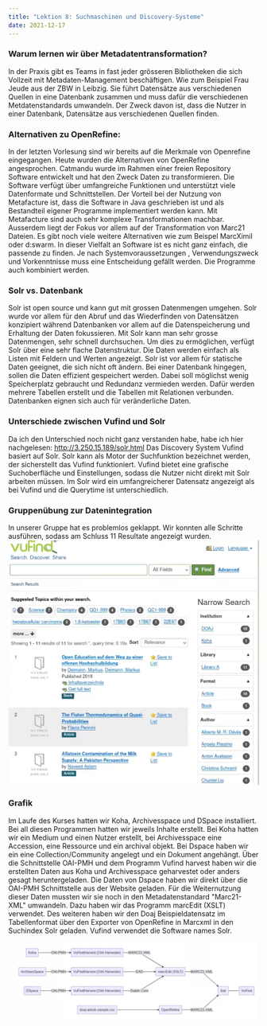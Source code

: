 ```yaml
---
title: "Lektion 8: Suchmaschinen und Discovery-Systeme"
date: 2021-12-17
---
```


### Warum lernen wir über Metadatentransformation?
In der Praxis gibt es Teams in fast jeder grösseren Bibliotheken die sich Vollzeit mit Metadaten-Management beschäftigen. Wie zum Beispiel Frau Jeude aus der ZBW in Leibzig. Sie führt Datensätze aus verschiedenen Quellen in eine Datenbank zusammen und muss dafür die verschiedenen Metdatenstandards umwandeln. Der Zweck davon ist, dass die Nutzer in einer Datenbank, Datensätze aus verschiedenen Quellen finden.

### Alternativen zu OpenRefine:
In der letzten Vorlesung sind wir bereits auf die Merkmale von Openrefine eingegangen. Heute wurden die Alternativen von OpenRefine angesprochen.
Catmandu wurde im Rahmen einer freien Repository Software entwickelt und hat den Zweck Daten zu transformieren. Die Software verfügt über umfangreiche Funktionen und unterstützt viele Datenformate und Schnittstellen.
Der Vorteil bei der Nutzung von Metafacture ist, dass die Software in Java geschrieben ist und als Bestandteil eigener Programme implementiert werden kann. Mit Metafacture sind auch sehr komplexe Transformationen machbar. Ausserdem liegt der Fokus vor allem auf der Transformation von Marc21 Dateien. Es gibt noch viele weitere Alternativen wie zum Beispel MarcXimil oder d:swarm. In dieser Vielfalt an Software ist es nicht ganz einfach, die passende zu finden. Je nach Systemvoraussetzungen , Verwendungszweck und Vorkenntnisse muss eine Entscheidung gefällt werden. Die Programme auch kombiniert werden.

### Solr vs. Datenbank
Solr ist open source und kann gut mit grossen Datenmengen umgehen. Solr wurde vor allem für den Abruf und das Wiederfinden von Datensätzen konzipiert während Datenbanken vor allem auf die Datenspeicherung und Erhaltung der Daten fokussieren. Mit Solr kann man sehr grosse Datenmengen, sehr schnell durchsuchen. Um dies zu ermöglichen, verfügt Solr über eine sehr flache Datenstruktur. Die Daten werden einfach als Listen mit Feldern und Werten angezeigt. Solr ist vor allem für statische Daten geeignet, die sich nicht oft ändern.
Bei einer Datenbank hingegen, sollen die Daten effizient gespeichert werden. Dabei soll möglichst wenig Speicherplatz gebraucht und Redundanz vermieden werden. Dafür werden mehrere Tabellen erstellt und die Tabellen mit Relationen verbunden. Datenbanken eignen sich auch für veränderliche Daten.

### Unterschiede zwischen Vufind und Solr
Da ich den Unterschied noch nicht ganz verstanden habe, habe ich hier nachgelesen: http://3.250.15.189/solr.html
Das Discovery System Vufind basiert auf Solr. Solr kann als Motor der Suchfunktion bezeichnet werden, der sicherstellt das Vufind funktioniert. Vufind bietet eine grafische Suchoberfläche und Einstellungen, sodass die Nutzer nicht direkt mit Solr arbeiten müssen. Im Solr wird ein umfangreicherer Datensatz angezeigt als bei Vufind und die Querytime ist unterschiedlich.

### Gruppenübung zur Datenintegration

In unserer Gruppe hat es problemlos geklappt. Wir konnten alle Schritte ausführen, sodass am Schluss 11 Resultate angezeigt wurden.
![Resultate_vufind](https://raw.githubusercontent.com/slunz/Lerntagebuch-BAIN/master/pictures/resultate_vufind.png)

### Grafik

Im Laufe des Kurses hatten wir Koha, Archivesspace und DSpace installiert. Bei all diesen Programmen hatten wir jeweils Inhalte erstellt. Bei Koha hatten wir ein Medium und einen Nutzer erstellt, bei Archivesspace eine Accession, eine Ressource und ein archival objekt. Bei Dspace haben wir ein eine Collection/Community angelegt und ein Dokument angehängt. Über die Schnittstelle OAI-PMH und dem Programm Vufind harvest haben wir die erstellten Daten aus Koha und Archivesspace geharvestet oder anders gesagt heruntergeladen. Die Daten von Dspace haben wir direkt über die OAI-PMH Schnittstelle aus der Website geladen. Für die Weiternutzung dieser Daten mussten wir sie noch in den Metadatenstandard "Marc21-XML" umwandeln. Dazu haben wir das Programm marcEdit (XSLT) verwendet.
Des weiteren haben wir den Doaj Beispieldatensatz im Tabellenformat über den Exporter von OpenRefine in Marcxml in den Suchindex Solr geladen. Vufind verwendet die Software names Solr.

![Grafik](https://raw.githubusercontent.com/slunz/Lerntagebuch-BAIN/master/pictures/Grafik.png)
